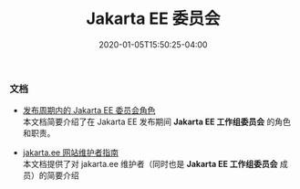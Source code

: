 ﻿---
title: "Jakarta EE 委员会"
date: 2020-01-05T15:50:25-04:00
layout: "list-landing-page"
---

### 文档

* [发布周期内的 Jakarta EE 委员会角色](/documents/committees/primer-on-committee-responsibilities.pdf) \
本文档简要介绍了在 Jakarta EE 发布期间 **Jakarta EE 工作组委员会** 的角色和职责。

* [jakarta.ee 网站维护者指南](/zh/documents/website-guidelines) \
本文档提供了对 jakarta.ee 维护者（同时也是 **Jakarta EE 工作组委员会** 成员）的简要介绍


